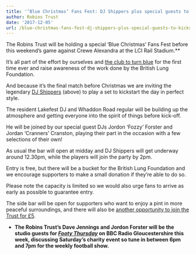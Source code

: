 ```yaml
---
title: '‘Blue Christmas’ Fans Fest: DJ Shippers plus special guests to kickstart charity day'
author: Robins Trust
date: '2017-12-05'
url: /blue-christmas-fans-fest-dj-shippers-plus-special-guests-to-kickstart-charity-day/
---
```


The Robins Trust will be holding a special &#8216;Blue Christmas&#8217; Fans Fest before this weekend&#8217;s game against Crewe Alexandra at the LCI Rail Stadium.\*\*

It&#8217;s all part of the effort by ourselves and [the club to turn blue][1] for the first time ever and raise awareness of the work done by the British Lung Foundation.

And because it&#8217;s the final match before Christmas we are inviting the legendary [DJ Shippers][2] (above) to play a set to kickstart the day in perfect style.

The resident Lakefest DJ and Whaddon Road regular will be building up the atmosphere and getting everyone into the spirit of things before kick-off.

He will be joined by our special guest DJs Jordon &#8216;Fozzy&#8217; Forster and Jordan &#8216;Cranners&#8217; Cranston, playing their part in the occasion with a few selections of their own!

As usual the bar will open at midday and DJ Shippers will get underway around 12.30pm, while the players will join the party by 2pm.

Entry is free, but there will be a bucket for the British Lung Foundation and we encourage supporters to make a small donation if they&#8217;re able to do so.

Please note the capacity is limited so we would also urge fans to arrive as early as possible to guarantee entry.

The side bar will be open for supporters who want to enjoy a pint in more peaceful surroundings, and there will also be [another opportunity to join the Trust for £5][3].

- **The Robins Trust&#8217;s Dave Jennings and Jordon Forster will be the studio guests for [_Footy Thursday_][4] on BBC Radio Gloucestershire this week, discussing Saturday&#8217;s charity event so tune in between 6pm and 7pm for the weekly football show.**

[1]: https://www.ctfc.com/news/2017/december/blue-kit-revealed/
[2]: https://www.mixcloud.com/discoshippers/
[3]: http://robinstrust.org/store/
[4]: http://www.bbc.co.uk/programmes/p05f8tqm
